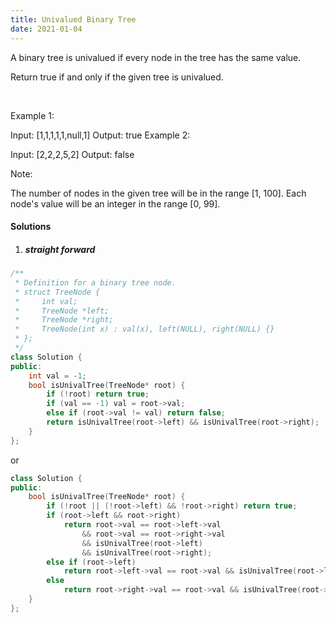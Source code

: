 ```yaml
---
title: Univalued Binary Tree
date: 2021-01-04
---
```

A binary tree is univalued if every node in the tree has the same value.

Return true if and only if the given tree is univalued.

 

Example 1:


Input: [1,1,1,1,1,null,1]
Output: true
Example 2:


Input: [2,2,2,5,2]
Output: false
 

Note:

The number of nodes in the given tree will be in the range [1, 100].
Each node's value will be an integer in the range [0, 99].

#### Solutions

1. ##### straight forward

```cpp
/**
 * Definition for a binary tree node.
 * struct TreeNode {
 *     int val;
 *     TreeNode *left;
 *     TreeNode *right;
 *     TreeNode(int x) : val(x), left(NULL), right(NULL) {}
 * };
 */
class Solution {
public:
    int val = -1;
    bool isUnivalTree(TreeNode* root) {
        if (!root) return true;
        if (val == -1) val = root->val;
        else if (root->val != val) return false;
        return isUnivalTree(root->left) && isUnivalTree(root->right);
    }
};
```

or

```cpp
class Solution {
public:
    bool isUnivalTree(TreeNode* root) {
        if (!root || (!root->left) && !root->right) return true;
        if (root->left && root->right)
            return root->val == root->left->val 
                && root->val == root->right->val
                && isUnivalTree(root->left)
                && isUnivalTree(root->right);
        else if (root->left)
            return root->left->val == root->val && isUnivalTree(root->left);
        else
            return root->right->val == root->val && isUnivalTree(root->right);
    }
};
```